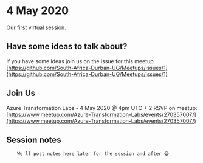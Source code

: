 # 4 May 2020

Our first virtual session.

## Have some ideas to talk about?

If you have some ideas join us on the issue for this meetup [https://github.com/South-Africa-Durban-UG/Meetups/issues/1](https://github.com/South-Africa-Durban-UG/Meetups/issues/1)

## Join Us

Azure Transformation Labs - 4 May 2020 @ 4pm UTC + 2
RSVP on meetup: [https://www.meetup.com/Azure-Transformation-Labs/events/270357007/](https://www.meetup.com/Azure-Transformation-Labs/events/270357007/)

## Session notes

        We'll post notes here later for the session and after 😀

